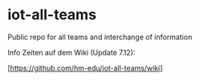 # iot-all-teams
Public repo for all teams and interchange of information

Info Zeiten auf dem Wiki (Update 7.12):

[https://github.com/hm-edu/iot-all-teams/wiki]
